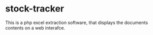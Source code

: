 # stock-tracker
This is a php excel extraction software, that displays the documents contents on a web interafce.
